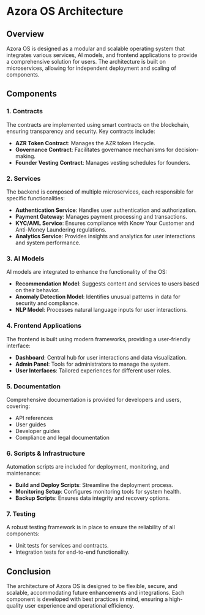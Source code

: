 # Azora OS Architecture

## Overview
Azora OS is designed as a modular and scalable operating system that integrates various services, AI models, and frontend applications to provide a comprehensive solution for users. The architecture is built on microservices, allowing for independent deployment and scaling of components.

## Components

### 1. Contracts
The contracts are implemented using smart contracts on the blockchain, ensuring transparency and security. Key contracts include:
- **AZR Token Contract**: Manages the AZR token lifecycle.
- **Governance Contract**: Facilitates governance mechanisms for decision-making.
- **Founder Vesting Contract**: Manages vesting schedules for founders.

### 2. Services
The backend is composed of multiple microservices, each responsible for specific functionalities:
- **Authentication Service**: Handles user authentication and authorization.
- **Payment Gateway**: Manages payment processing and transactions.
- **KYC/AML Service**: Ensures compliance with Know Your Customer and Anti-Money Laundering regulations.
- **Analytics Service**: Provides insights and analytics for user interactions and system performance.

### 3. AI Models
AI models are integrated to enhance the functionality of the OS:
- **Recommendation Model**: Suggests content and services to users based on their behavior.
- **Anomaly Detection Model**: Identifies unusual patterns in data for security and compliance.
- **NLP Model**: Processes natural language inputs for user interactions.

### 4. Frontend Applications
The frontend is built using modern frameworks, providing a user-friendly interface:
- **Dashboard**: Central hub for user interactions and data visualization.
- **Admin Panel**: Tools for administrators to manage the system.
- **User Interfaces**: Tailored experiences for different user roles.

### 5. Documentation
Comprehensive documentation is provided for developers and users, covering:
- API references
- User guides
- Developer guides
- Compliance and legal documentation

### 6. Scripts & Infrastructure
Automation scripts are included for deployment, monitoring, and maintenance:
- **Build and Deploy Scripts**: Streamline the deployment process.
- **Monitoring Setup**: Configures monitoring tools for system health.
- **Backup Scripts**: Ensures data integrity and recovery options.

### 7. Testing
A robust testing framework is in place to ensure the reliability of all components:
- Unit tests for services and contracts.
- Integration tests for end-to-end functionality.

## Conclusion
The architecture of Azora OS is designed to be flexible, secure, and scalable, accommodating future enhancements and integrations. Each component is developed with best practices in mind, ensuring a high-quality user experience and operational efficiency.